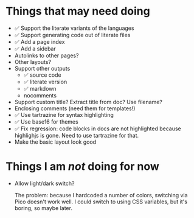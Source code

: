 # Things that may need doing

* ✅ Support the literate variants of the languages
* ✅ Support generating code out of literate files
* ✅ Add a page index
* ✅ Add a sidebar
* Autolinks to other pages?
* Other layouts?
* Support other outputs
  * ✅ source code
  * ✅ literate version
  * ✅ markdown
  * nocomments
* Support custom title? Extract title from doc? Use filename?
* Enclosing comments (need them for templates!)
* ✅ Use tartrazine for syntax highlighting
* ✅ Use base16 for themes
* ✅ Fix regression: code blocks in docs are not highlighted because
  highlighjs is gone. Need to use tartrazine for that.
* Make the basic layout look good

# Things I am *not* doing for now

* Allow light/dark switch?
  
  The problem: because I hardcoded a number of colors, switching via
  Pico doesn't work well. I could switch to using CSS variables, but
  it's boring, so maybe later.
